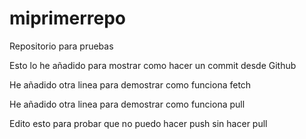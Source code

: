 # miprimerrepo
Repositorio para pruebas

Esto lo he añadido para mostrar como hacer un commit desde Github

He añadido otra linea para demostrar como funciona fetch

He añadido otra linea para demostrar como funciona pull


Edito esto para probar que no puedo hacer push sin hacer pull
